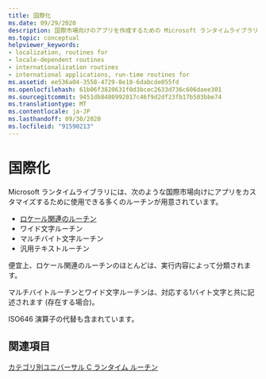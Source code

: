 ```yaml
---
title: 国際化
ms.date: 09/29/2020
description: 国際市場向けのアプリを作成するための Microsoft ランタイムライブラリのサポートについて説明します。
ms.topic: conceptual
helpviewer_keywords:
- localization, routines for
- locale-dependent routines
- internationalization routines
- international applications, run-time routines for
ms.assetid: ee536a04-3558-4729-8e10-6dabcde055fd
ms.openlocfilehash: 61b06f3820631f0d3bcec2633d736c606daee301
ms.sourcegitcommit: 9451db8480992017c46f9d2df23fb17b503bbe74
ms.translationtype: MT
ms.contentlocale: ja-JP
ms.lasthandoff: 09/30/2020
ms.locfileid: "91590213"
---
```

# <a name="internationalization"></a>国際化

Microsoft ランタイムライブラリには、次のような国際市場向けにアプリをカスタマイズするために使用できる多くのルーチンが用意されています。
- [ロケール関連のルーチン](../c-runtime-library/locale.md)
- ワイド文字ルーチン
- マルチバイト文字ルーチン
- 汎用テキストルーチン

便宜上、ロケール関連のルーチンのほとんどは、実行内容によって分類されます。

マルチバイトルーチンとワイド文字ルーチンは、対応する1バイト文字と共に記述されます (存在する場合)。

ISO646 演算子の代替も含まれています。

## <a name="see-also"></a>関連項目

[カテゴリ別ユニバーサル C ランタイム ルーチン](../c-runtime-library/run-time-routines-by-category.md)
